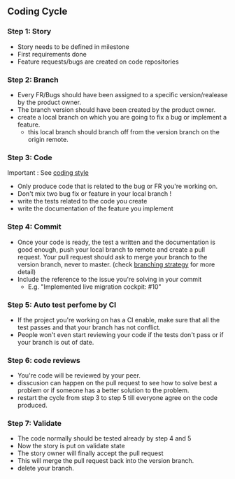 ## Coding Cycle

### Step 1: Story

- Story needs to be defined in milestone
- First requirements done
- Feature requests/bugs are created on code repositories


### Step 2: Branch

- Every FR/Bugs should have been assigned to a specific version/realease by the product owner.
- The branch version should have been created by the product owner.
- create a local branch on which you are going to fix a bug or implement a feature.
  - this local branch should branch off from the version branch on the origin remote.


### Step 3: Code

Important : See [coding style](coding_style.md)

- Only produce code that is related to the bug or FR you're working on.
- Don't mix two bug fix or feature in your local branch !
- write the tests related to the code you create
- write the documentation of the feature you implement

### Step 4: Commit

- Once your code is ready, the test a written and the documentation is good enough, push your local branch to remote and create a pull request. Your pull request should ask to merge your branch to the version branch, never to master. (check [branching strategy](prodorg_branching_strategies.md) for more detail)
- Include the reference to the issue you're solving in your commit
  - E.g. "Implemented live migration cockpit: #10"

### Step 5: Auto test perfome by CI
- If the project you're working on has a CI enable, make sure that all the test passes and that your branch has not conflict.
- People won't even start reviewing your code if the tests don't pass or if your branch is out of date.

### Step 6: code reviews
- You're code will be reviewed by your peer.
- disscusion can happen on the pull request to see how to solve best a problem or if someone has a better solution to the problem.
- restart the cycle from step 3 to step 5 till everyone agree on the code produced.

### Step 7: Validate

- The code normally should be tested already by step 4 and 5
- Now the story is put on validate state
- The story owner will finally accept the pull request
- This will merge the pull request back into the version branch.
- delete your branch.
